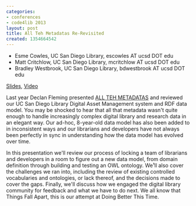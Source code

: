 ```yaml
---
categories:
- conferences
- code4lib 2013
layout: post
title: All Teh Metadatas Re-Revisited
created: 1354664542
---
```

<ul>
<li>Esme Cowles, UC San Diego Library, escowles AT ucsd DOT edu</li>
<li>Matt Critchlow, UC San Diego Library, mcritchlow AT ucsd DOT edu</li>
<li>Bradley Westbrook, UC San Diego Library, bdwestbrook AT ucsd DOT edu</li>
</ul>

<p><a href="http://www.slideshare.net/mattcritchlow/c4-l-alltehmetadatas2013final">Slides</a>, <a href="http://archive.org/details/code4libEsmeMattBradley">Video</a></p>

Last year Declan Fleming presented <a href="/conference/2012/fleming">ALL TEH METADATAS</a> and reviewed our UC San Diego Library Digital Asset Management system and RDF data model. You may be shocked to hear that all that metadata wasn't quite enough to handle increasingly complex digital library and research data in an elegant way. Our ad-hoc, 8-year-old data model has also been added to in inconsistent ways and our librarians and developers have not always been perfectly in sync in understanding how the data model has evolved over time.

In this presentation we'll review our process of locking a team of librarians and developers in a room to figure out a new data model, from domain definition through building and testing an OWL ontology. We¹ll also cover the challenges we ran into, including the review of existing controlled vocabularies and ontologies, or lack thereof, and the decisions made to cover the gaps. Finally, we'll discuss how we engaged the digital library community for feedback and what we have to do next. We all know that Things Fall Apart, this is our attempt at Doing Better This Time.
